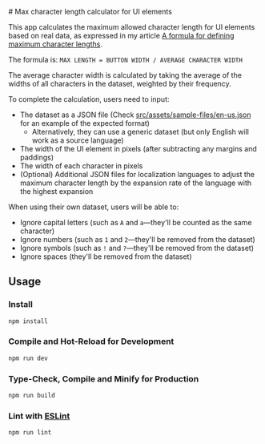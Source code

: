 # Max character length calculator for UI elements

This app calculates the maximum allowed character length for UI elements based on real data, as expressed in my article [A formula for defining maximum character lengths](https://uxcontent.com/a-formula-for-defining-maximum-character-lengths/).

The formula is: `MAX LENGTH = BUTTON WIDTH / AVERAGE CHARACTER WIDTH`

The average character width is calculated by taking the average of the widths of all characters in the dataset, weighted by their frequency.

To complete the calculation, users need to input:

- The dataset as a JSON file (Check [src/assets/sample-files/en-us.json](src/assets/sample-files/en-us.json) for an example of the expected format)
    - Alternatively, they can use a generic dataset (but only English will work as a source language)
- The width of the UI element in pixels (after subtracting any margins and paddings)
- The width of each character in pixels
- (Optional) Additional JSON files for localization languages to adjust the maximum character length by the expansion rate of the language with the highest expansion 

When using their own dataset, users will be able to:

- Ignore capital letters (such as `A` and `a`—they'll be counted as the same character)
- Ignore numbers (such as `1` and `2`—they'll be removed from the dataset)
- Ignore symbols (such as `!` and `?`—they'll be removed from the dataset)
- Ignore spaces (they'll be removed from the dataset)

## Usage

### Install

```sh
npm install
```

### Compile and Hot-Reload for Development

```sh
npm run dev
```

### Type-Check, Compile and Minify for Production

```sh
npm run build
```

### Lint with [ESLint](https://eslint.org/)

```sh
npm run lint
```
